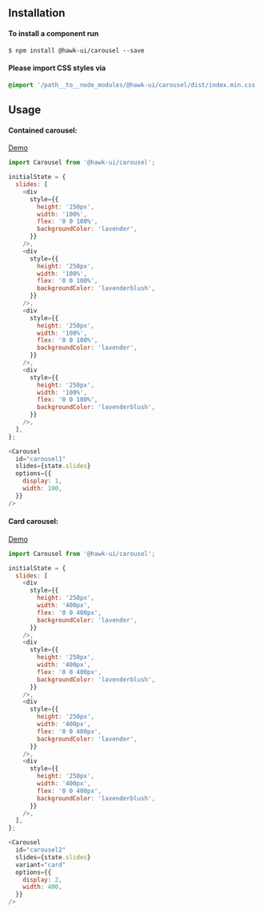 ## Installation


#### To install a component run
`$ npm install @hawk-ui/carousel --save`


#### Please import CSS styles via
```scss noeditor
@import '/path__to__node_modules/@hawk-ui/carousel/dist/index.min.css
```


## Usage


#### Contained carousel:
[Demo](https://hawk.wallnit.com/#!/Carousel/1)
```js static
import Carousel from '@hawk-ui/carousel';
```
```js
initialState = {
  slides: [
    <div
      style={{
        height: '250px',
        width: '100%',
        flex: '0 0 100%',
        backgroundColor: 'lavender',
      }}
    />,
    <div
      style={{
        height: '250px',
        width: '100%',
        flex: '0 0 100%',
        backgroundColor: 'lavenderblush',
      }}
    />,
    <div
      style={{
        height: '250px',
        width: '100%',
        flex: '0 0 100%',
        backgroundColor: 'lavender',
      }}
    />,
    <div
      style={{
        height: '250px',
        width: '100%',
        flex: '0 0 100%',
        backgroundColor: 'lavenderblush',
      }}
    />,
  ],
};

<Carousel
  id="carousel1"
  slides={state.slides}
  options={{
    display: 1,
    width: 100,
  }}
/>
```


#### Card carousel:
[Demo](https://hawk.wallnit.com/#!/Carousel/2)
```js static
import Carousel from '@hawk-ui/carousel';
```
```js
initialState = {
  slides: [
    <div
      style={{
        height: '250px',
        width: '400px',
        flex: '0 0 400px',
        backgroundColor: 'lavender',
      }}
    />,
    <div
      style={{
        height: '250px',
        width: '400px',
        flex: '0 0 400px',
        backgroundColor: 'lavenderblush',
      }}
    />,
    <div
      style={{
        height: '250px',
        width: '400px',
        flex: '0 0 400px',
        backgroundColor: 'lavender',
      }}
    />,
    <div
      style={{
        height: '250px',
        width: '400px',
        flex: '0 0 400px',
        backgroundColor: 'lavenderblush',
      }}
    />,
  ],
};

<Carousel
  id="carousel2"
  slides={state.slides}
  variant="card"
  options={{
    display: 2,
    width: 400,
  }}
/>
```